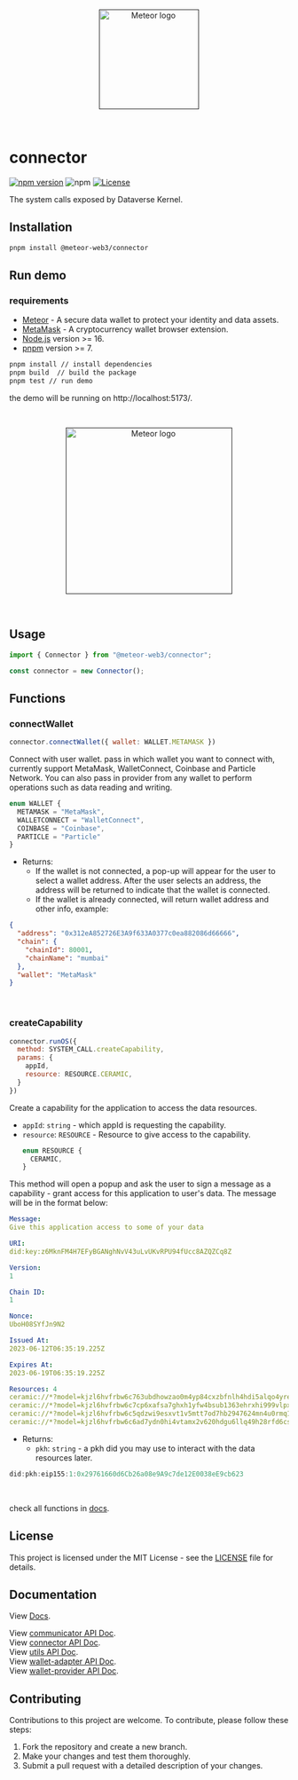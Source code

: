 <br/>
<p align="center">
<a href=" " target="_blank">
<img src="https://avatars.githubusercontent.com/u/118692557?s=200&v=4" width="180" alt="Meteor logo">
</a >
</p >
<br/>

# connector

[![npm version](https://img.shields.io/npm/v/@meteor-web3/connector.svg)](https://www.npmjs.com/package/@meteor-web3/connector)
![npm](https://img.shields.io/npm/dw/@meteor-web3/connector)
[![License](https://img.shields.io/npm/l/@meteor-web3/connector.svg)](https://github.com/@meteor-web3/connector/blob/main/LICENSE.md)

The system calls exposed by Dataverse Kernel.

## Installation

```bash
pnpm install @meteor-web3/connector
```

## Run demo

### requirements

- [Meteor](https://chrome.google.com/webstore/detail/meteor/kcigpjcafekokoclamfendmaapcljead) -
  A secure data wallet to protect your identity and data assets.
- [MetaMask](https://chrome.google.com/webstore/detail/metamask/nkbihfbeogaeaoehlefnkodbefgpgknn) -
  A cryptocurrency wallet browser extension.
- [Node.js](https://nodejs.org/en/) version >= 16.
- [pnpm](https://pnpm.io/) version >= 7.

```bash
pnpm install // install dependencies
pnpm build  // build the package
pnpm test // run demo
```

the demo will be running on http://localhost:5173/.

<br/>
<p align="center">
<a href=" " target="_blank">
<img src="https://s2.loli.net/2024/01/26/KpoReCAIN9hPrtu.png" width="300" alt="Meteor logo">
</a >
</p >
<br/>

## Usage

```typescript
import { Connector } from "@meteor-web3/connector";

const connector = new Connector();
```

## Functions
### connectWallet
```js
connector.connectWallet({ wallet: WALLET.METAMASK })
```

Connect with user wallet. pass in which wallet you want to connect with,
currently support MetaMask, WalletConnect, Coinbase and Particle Network.
You can also pass in provider from any wallet to perform operations such 
as data reading and writing.

```ts
enum WALLET {
  METAMASK = "MetaMask",
  WALLETCONNECT = "WalletConnect",
  COINBASE = "Coinbase",
  PARTICLE = "Particle"
}
```

- Returns:
  - If the wallet is not connected, a pop-up will appear for the user to select
    a wallet address. After the user selects an address, the address will be
    returned to indicate that the wallet is connected.
  - If the wallet is already connected, will return wallet address and other
    info, example:

```json
{
  "address": "0x312eA852726E3A9f633A0377c0ea882086d66666",
  "chain": {
    "chainId": 80001,
    "chainName": "mumbai"
  },
  "wallet": "MetaMask"
}
```

<br>

### createCapability

```js
connector.runOS({
  method: SYSTEM_CALL.createCapability,
  params: {
    appId,
    resource: RESOURCE.CERAMIC,
  }
})
```

Create a capability for the application to access the data resources.

- `appId`: `string` - which appId is requesting the capability.
- `resource`: `RESOURCE` - Resource to give access to the capability.
  ```js
  enum RESOURCE {
    CERAMIC,
  }
  ```
This method will open a popup and ask the user to sign a message as a capability - grant access for this application to user's data. The message will be in the format below:

```yaml
Message:
Give this application access to some of your data

URI:
did:key:z6MknFM4H7EFyBGANghNvV43uLvUKvRPU94fUcc8AZQZCq8Z

Version:
1

Chain ID:
1

Nonce:
UboH08SYfJn9N2

Issued At:
2023-06-12T06:35:19.225Z

Expires At:
2023-06-19T06:35:19.225Z

Resources: 4
ceramic://*?model=kjzl6hvfrbw6c763ubdhowzao0m4yp84cxzbfnlh4hdi5alqo4yrebmc0qpjdi5
ceramic://*?model=kjzl6hvfrbw6c7cp6xafsa7ghxh1yfw4bsub1363ehrxhi999vlpxny9k69uoxz
ceramic://*?model=kjzl6hvfrbw6c5qdzwi9esxvt1v5mtt7od7hb2947624mn4u0rmq1rh9anjcnxx
ceramic://*?model=kjzl6hvfrbw6c6ad7ydn0hi4vtamx2v620hdgu6llq49h28rfd6cs02g3cmn9za
```

- Returns:
  - `pkh`: `string` - a pkh did you may use to interact with the data resources
    later.

```js
did:pkh:eip155:1:0x29761660d6Cb26a08e9A9c7de12E0038eE9cb623
```

<br>

check all functions in [docs](https://docs.meteor-web3.com/wallet-apis/connectWallet).

## License

This project is licensed under the MIT License - see the [LICENSE](LICENSE.md)
file for details.

## Documentation

View [Docs](https://docs.meteor-web3.com/).  

View [communicator API Doc](https://meteor-web3.github.io/meteor-sdk/communicator/index.html).  
View [connector API Doc](https://meteor-web3.github.io/meteor-sdk/connector/index.html).  
View [utils API Doc](https://meteor-web3.github.io/meteor-sdk/utils/index.html).  
View [wallet-adapter API Doc](https://meteor-web3.github.io/meteor-sdk/wallet-adapter/index.html).  
View [wallet-provider API Doc](https://meteor-web3.github.io/meteor-sdk/wallet-provider/index.html).

## Contributing

Contributions to this project are welcome. To contribute, please follow these
steps:

1. Fork the repository and create a new branch.
2. Make your changes and test them thoroughly.
3. Submit a pull request with a detailed description of your changes.
